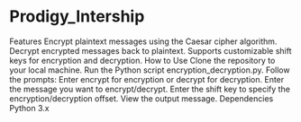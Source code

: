 ﻿# Prodigy_Intership
Features
Encrypt plaintext messages using the Caesar cipher algorithm.
Decrypt encrypted messages back to plaintext.
Supports customizable shift keys for encryption and decryption.
How to Use
Clone the repository to your local machine.
Run the Python script encryption_decryption.py.
Follow the prompts:
Enter encrypt for encryption or decrypt for decryption.
Enter the message you want to encrypt/decrypt.
Enter the shift key to specify the encryption/decryption offset.
View the output message.
Dependencies
Python 3.x
